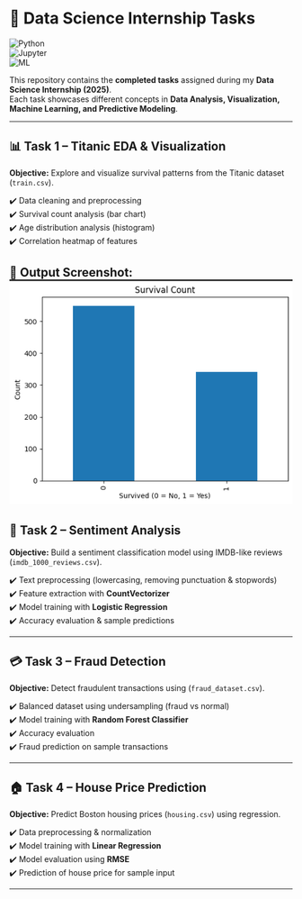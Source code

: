 # 🚀 Data Science Internship Tasks  

![Python](https://img.shields.io/badge/Python-3.8+-blue.svg)  
![Jupyter](https://img.shields.io/badge/Jupyter-Notebook-orange.svg)  
![ML](https://img.shields.io/badge/Machine%20Learning-ScikitLearn-green.svg)  

This repository contains the **completed tasks** assigned during my **Data Science Internship (2025)**.  
Each task showcases different concepts in **Data Analysis, Visualization, Machine Learning, and Predictive Modeling**.  

---

## 📊 Task 1 – Titanic EDA & Visualization  
**Objective:** Explore and visualize survival patterns from the Titanic dataset (`train.csv`).  

✔️ Data cleaning and preprocessing  
✔️ Survival count analysis (bar chart)  
✔️ Age distribution analysis (histogram)  
✔️ Correlation heatmap of features  

📸 **Output Screenshot:**  
![alt text](visuals/image.png)
---

## 📝 Task 2 – Sentiment Analysis  
**Objective:** Build a sentiment classification model using IMDB-like reviews (`imdb_1000_reviews.csv`).  

✔️ Text preprocessing (lowercasing, removing punctuation & stopwords)  
✔️ Feature extraction with **CountVectorizer**  
✔️ Model training with **Logistic Regression**  
✔️ Accuracy evaluation & sample predictions  



---

## 💳 Task 3 – Fraud Detection  
**Objective:** Detect fraudulent transactions using (`fraud_dataset.csv`).  

✔️ Balanced dataset using undersampling (fraud vs normal)  
✔️ Model training with **Random Forest Classifier**  
✔️ Accuracy evaluation  
✔️ Fraud prediction on sample transactions  



---

## 🏠 Task 4 – House Price Prediction  
**Objective:** Predict Boston housing prices (`housing.csv`) using regression.  

✔️ Data preprocessing & normalization  
✔️ Model training with **Linear Regression**  
✔️ Model evaluation using **RMSE**  
✔️ Prediction of house price for sample input  



---


